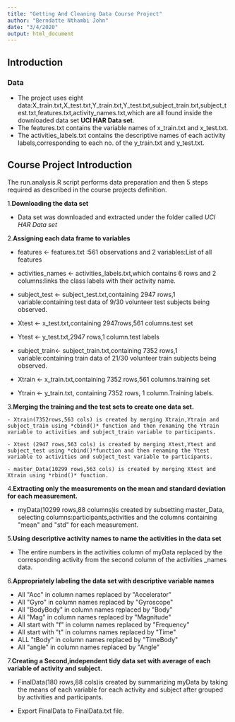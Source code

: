 ```yaml
---
title: "Getting And Cleaning Data Course Project"
author: "Berndatte Nthambi John"
date: "3/4/2020"
output: html_document
---
```



## Introduction
### Data

- The project uses eight   data:X_train.txt,X_test.txt,Y_train.txt,Y_test.txt,subject_train.txt,subject_test.txt,features.txt,activity_names.txt,which are all found inside the downloaded data set **UCI HAR Data set**.
- The features.txt contains the variable names of x_train.txt and x_test.txt.
- The activities_labels.txt contains the descriptive names of each activity labels,corresponding to each no. of the y_train.txt and y_test.txt.


## Course Project Introduction

The run.analysis.R script performs data preparation and then 5 steps required as described in the course projects definition.

1.**Downloading the data set**

  - Data set was downloaded and extracted under the folder called *UCI HAR Data set*
  
2.**Assigning each data frame to variables**

  - features <- features.txt :561 observations and 2 variables:List of all features
  
  - activities_names <- activities_labels.txt,which contains 6 rows and 2 columns:links the class labels with their activity name.
  
  - subject_test <- subject_test.txt,containing 2947 rows,1 variable:containing test data of 9/30 volunteer test subjects being observed.
  
  - Xtest <- x_test.txt,containing 2947rows,561 columns.test set
  
  - Ytest <- y_test.txt,2947 rows,1 column.test labels
  
  - subject_train<- subject_train.txt,containing 7352 rows,1 variable:containing train data of 21/30 volunteer train subjects being observed.
  
  - Xtrain <- x_train.txt,containing 7352 rows,561 columns.training set
  
  - Ytrain <- y_train.txt, containing 7352 rows, 1 column.Training labels.

3.**Merging the training and the test sets to create one data set.**

    - Xtrain(7352rows,563 cols) is created by merging Xtrain,Ytrain and subject_train using *cbind()* function and then renaming the Ytrain variable to activities and subject_train variable to participants.
    
    - Xtest (2947 rows,563 cols) is created by merging Xtest,Ytest and subject_test using *cbind()*function and then renaming the Ytest variable to activities and subject_test variable to participants.
    
    - master_Data(10299 rows,563 cols) is created by merging Xtest and Xtrain using *rbind()* function.
    
4.**Extracting only the measurements on the mean and standard deviation for each measurement.**

   - myData(10299 rows,88 columns)is created by subsetting master_Data, selecting columns:participants,activities and the columns containing "mean" and "std" for each measurement.
   
5.**Using descriptive activity names to name the activities in the data set**

   - The entire numbers in the activities column of myData replaced by the corresponding  activity from the second column of the activities _names data.
   
6.**Appropriately labeling the data set with descriptive variable names**

   - All "Acc" in column names replaced by "Accelerator"
   - All "Gyro" in column names replaced by "Gyroscope"
   - All "BodyBody" in column names replaced by "Body"
   - All "Mag" in column names replaced by "Magnitude"
   - All start with "f" in column names replaced by "Frequency"
   - All start with "t" in columns names replaced by "Time"
   - ALL "tBody" in column names replaced by "TimeBody"
   - All "angle" in column names replaced by "Angle"
   
7.**Creating a Second,independent  tidy data set with average of each variable of activity and subject.**

   - FinalData(180 rows,88 cols)is created by summarizing myData by taking the means of each variable for each activity and subject after grouped by activities and participants.
   
   - Export FinalData to FinalData.txt file.
   

  

